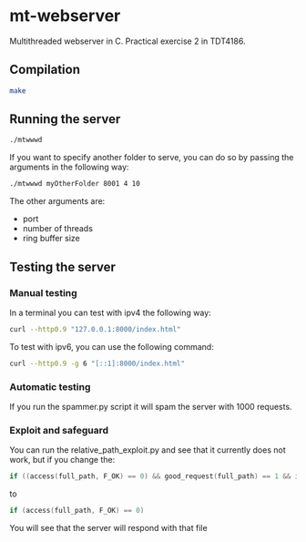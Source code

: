 # mt-webserver
Multithreaded webserver in C. Practical exercise 2 in TDT4186.

## Compilation
```bash
make
```

## Running the server

```bash
./mtwwwd
```
If you want to specify another folder to serve, you can do so by passing the
arguments in the following way:

```bash
./mtwwwd myOtherFolder 8001 4 10
```

The other arguments are:
* port
* number of threads
* ring buffer size

## Testing the server

### Manual testing

In a terminal you can test with ipv4 the following way:

```bash
curl --http0.9 "127.0.0.1:8000/index.html"
```

To test with ipv6, you can use the following command:

```bash
curl --http0.9 -g 6 "[::1]:8000/index.html"
```

### Automatic testing

If you run the spammer.py script it will spam the server with 1000 requests.

### Exploit and safeguard

You can run the relative_path_exploit.py and see that it currently does not
work, but if you change the:

```c
if ((access(full_path, F_OK) == 0) && good_request(full_path) == 1 && is_regular_file(full_path))
```
to

```c
if (access(full_path, F_OK) == 0)
```

You will see that the server will respond with that file